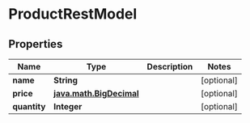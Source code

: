 

# ProductRestModel

## Properties

Name | Type | Description | Notes
------------ | ------------- | ------------- | -------------
**name** | **String** |  |  [optional]
**price** | [**java.math.BigDecimal**](java.math.BigDecimal.md) |  |  [optional]
**quantity** | **Integer** |  |  [optional]



